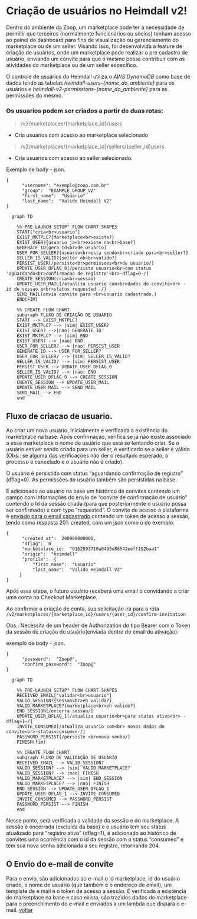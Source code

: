 
# Criação de usuários no Heimdall v2!
Dentro do ambiente da Zoop, um marketplace pode ter a necessidade de permitir que terceiros (normalmente funcionários ou sócios) tenham acesso ao painel do dashboard para fins de visualização ou gerenciamento do marketplace ou de um seller. Visando isso, foi desenvolvida a feature de criação de usuários, onde um marketplace pode realizar o pré cadastro de usuário, enviando um convite para que o mesmo possa contribuir com as atividades do marketplace ou de um seller específico.

O controle de usuários do Heimdall utiliza o *AWS DynamoDB* como base de dados tendo as tabelas *heimdall-users-{nome_do_ambiente}* para os usuários e *heimdall-v2-permissions-{nome_do_ambiente}* para as permissões do mesmo.  
  

### Os usuarios podem ser criados a partir de duas rotas:

> /v2/marketplaces/{marketplace_id}/users
- Cria usuarios com acesso ao marketplace selecionado
> 
> /v2/marketplaces/{marketplace_id}/sellers/{seller_id}users

- Cria usuarios com acesso ao seller selecionado.
  
  

Exemplo de body - json.
```
{
      "username": "exemplo@zoop.com.br"  
      "group":  "EXAMPLE_GROUP_V2"  
      "first_name":  "Usuario"  
      "last_name":  "Valido Heimdall V2"
}
```


  
```mermaid
  graph TD  
  
    %% PRE-LAUNCH SETUP" FLOW CHART SHAPES  
    START["cria<br>usuario"]  
    EXIST_MKTPLC?{Marketplace<br>existe?}  
    EXIST_USER?{usuario ja<br>existe na<br>base?}  
    GENERATE_ID[gera Id<br>de usuario]  
    USER_FOR_SELLER?{usuario<br>esta sendo<br>criado para<br>seller?}  
    SELLER_IS_VALID?{seller eh<br>valido?}  
    PERSIST_USER[/persiste<br>permissoes<br>de usuario/]  
    UPDATE_USER_DFLAG_0[/persiste usuario<br>com status 'aguardando<br>confirmacao de registro'<br>-dflag=0-/]  
    CREATE_SESSION(cria<br>sessao)  
    UPDATE_USER_MAIL[/atualiza usuario com<br>dados do convite<br> - id de sessao e<br>status requested -/]  
    SEND_MAIL(envia convite para <br>usuario cadastrado.)  
    END[FIM]  
  
    %% CREATE FLOW CHART  
    subgraph FLUXO DE CRIAÇÃO DE USUARIO  
    START --> EXIST_MKTPLC?  
    EXIST_MKTPLC? --> |sim| EXIST_USER?  
    EXIST_USER? -->|nao| GENERATE_ID  
    EXIST_MKTPLC? --> |sim| END  
    EXIST_USER? --> |nao| END  
    USER_FOR_SELLER? --> |nao| PERSIST_USER  
    GENERATE_ID --> USER_FOR_SELLER?  
    USER_FOR_SELLER? --> |sim| SELLER_IS_VALID?  
    SELLER_IS_VALID? --> |sim| PERSIST_USER  
    PERSIST_USER --> UPDATE_USER_DFLAG_0  
    SELLER_IS_VALID? --> |nao| END  
    UPDATE_USER_DFLAG_0 --> CREATE_SESSION  
    CREATE_SESSION --> UPDATE_USER_MAIL  
    UPDATE_USER_MAIL --> SEND_MAIL  
    SEND_MAIL --> END  
    end  
```


## Fluxo de criacao de usuario.

Ao criar um novo usuário, Inicialmente é verificada a existência do marketplace na base. Após confirmação, verifica se já não existe associado a esse marketplace o nome de usuário que está se tentando criar. Se o usuário estiver sendo criado para um seller, é verificado se o seller é válido (Obs.: se alguma das verificações não der o resultado esperado, o processo é cancelado e o usuário não é criado).

O usuário é persistido com status “aguardando confirmação de registro” (dflag=0). As permissões do usuário também são persistidas na base.

É adicionado ao usuário na base um histórico de convites contendo um campo com informações do envio de “convite de confirmação de usuário” contendo o Id da sessão criada (para que posteriormente o usuário possa ser confirmado) e com type “requested”. O convite de acesso a plataforma é [enviado para o email cadastrado ](#ancora1) <a id="ancora2"></a> contendo um token de acesso a sessão, tendo como resposta 201: created, com um json como o do exemplo.
```
{
      "created_at":  200900000001,  
      "dflag":  0  
      "marketplace_id:  "0162893710a6495e86542eeff192baa1"  
      "origin":  "heimdall"  
      "profile":  {
          "first_name":  "Usuario"
          "last_name":  "Valido Heimdall V2"
     }
}
```
Após essa etapa, o futuro usuário receberá uma email o convidando a criar uma conta no Checkout Marketplace.

Ao confirmar a criação de conta, sua solicitação irá para a rota `/v2/marketplaces/{marketplace_id}/users/{user_id}/confirm-invitation`

Obs.: Necessita de um header de Authorization do tipo Bearer com o Token da sessão de criação do usuário(enviada dentro do email de ativação).

exemplo de body - json.
  
  
```
{
      "password":  "Zoop@",
      "confirm_password":  "Zoop@"
}
```

``` mermaid
  graph TD  
  
    %% PRE-LAUNCH SETUP" FLOW CHART SHAPES  
    RECEIVED_EMAIL["validar<br>usuario"]  
    VALID_SESSION?{sessao<br>eh valida?}  
    VALID_MARKETPLACE?{marketplace<br>eh valido?}  
    END_SESSION[/encerra sessao/]  
    UPDATE_USER_DFLAG_1[/atualiza usuario<br>para status ativo<br> -dflag=1-/]  
    INVITE_CONSUMED[/atualiza usuario com<br> novos dados do convite<br>-status=consumed-/]  
    PASSWORD_PERSIST[/persiste <br>nova senha/]  
    FINISH(fim)  
    
    %% CREATE FLOW CHART  
    subgraph FLUXO DE VALIDAÇÃO DE USUARIO  
    RECEIVED_EMAIL --> VALID_SESSION?  
    VALID_SESSION? --> |sim| VALID_MARKETPLACE?  
    VALID_SESSION? --> |nao| FINISH  
    VALID_MARKETPLACE? --> |sim| END_SESSION  
    VALID_MARKETPLACE? --> |nao| FINISH  
    END_SESSION --> UPDATE_USER_DFLAG_1  
    UPDATE_USER_DFLAG_1 --> INVITE_CONSUMED  
    INVITE_CONSUMED --> PASSWORD_PERSIST  
    PASSWORD_PERSIST --> FINISH  
    end  
```


Nesse ponto, será verificada a validade da sessão e do marketplace. A sessão é encerrada (excluída da base) e o usuário tem seu status atualizado para “registro ativo” (dflag=1), é adicionado ao histórico de convites uma ocorrência com o id da sessão com o status “consumed” e tem sua nova senha adicionada a seu registro, retornando 204.
  
  
<a id="ancora1"></a>  
## O Envio do e-mail de convite 

Para o envio, são adicionados ao e-mail o id marketplace, id do usuário criado, o nome de usuário (que também é o endereço de email), um template de e mail e o token de acesso a sessão. É verificada a existência do marketplace na base e caso exista, são trazidos dados do marketplace para o preenchimento do e-mail e enviados a um lambda que dispara o e-mail. [voltar](#ancora2)

